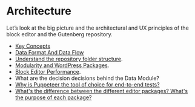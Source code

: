 # Architecture

Let’s look at the big picture and the architectural and UX principles of the block editor and the Gutenberg repository.

- [Key Concepts](/docs/architecture/key-concepts.md)
- [Data Format And Data Flow](/docs/architecture/data-flow.md)
- [Understand the repository folder structure](/docs/architecture/folder-structure.md).
- [Modularity and WordPress Packages](/docs/architecture/modularity.md).
- [Block Editor Performance](/docs/architecture/performance.md).
- What are the decision decisions behind the Data Module?
- [Why is Puppeteer the tool of choice for end-to-end tests?](/docs/architecture/automated-testing.md)
- [What's the difference between the different editor packages? What's the purpose of each package?](/docs/architecture/modularity.md#whats-the-difference-between-the-different-editor-packages-whats-the-purpose-of-each-package)
